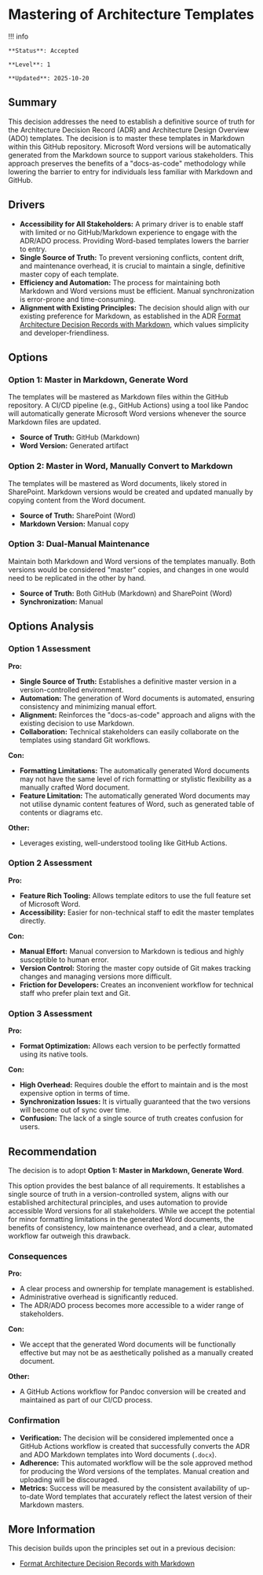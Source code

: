 # Mastering of Architecture Templates

!!! info

    **Status**: Accepted

    **Level**: 1

    **Updated**: 2025-10-20

## Summary

This decision addresses the need to establish a definitive source of truth for
the Architecture Decision Record (ADR) and Architecture Design Overview (ADO)
templates. The decision is to master these templates in Markdown within this
GitHub repository. Microsoft Word versions will be automatically generated from
the Markdown source to support various stakeholders. This approach preserves
the benefits of a "docs-as-code" methodology while lowering the barrier to
entry for individuals less familiar with Markdown and GitHub.

## Drivers

* **Accessibility for All Stakeholders:** A primary driver is to enable staff
  with limited or no GitHub/Markdown experience to engage with the ADR/ADO
  process. Providing Word-based templates lowers the barrier to entry.
* **Single Source of Truth:** To prevent versioning conflicts, content drift,
  and maintenance overhead, it is crucial to maintain a single, definitive
  master copy of each template.
* **Efficiency and Automation:** The process for maintaining both Markdown and
  Word versions must be efficient. Manual synchronization is error-prone and
  time-consuming.
* **Alignment with Existing Principles:** The decision should align with our
  existing preference for Markdown, as established in the ADR
  [Format Architecture Decision Records with Markdown](../format-architecture-decision-records-with-markdown/index.md),
  which values simplicity and developer-friendliness.

## Options

### Option 1: Master in Markdown, Generate Word

The templates will be mastered as Markdown files within the GitHub repository. A
CI/CD pipeline (e.g., GitHub Actions) using a tool like Pandoc will
automatically generate Microsoft Word versions whenever the source Markdown
files are updated.

* **Source of Truth:** GitHub (Markdown)
* **Word Version:** Generated artifact

### Option 2: Master in Word, Manually Convert to Markdown

The templates will be mastered as Word documents, likely stored in SharePoint.
Markdown versions would be created and updated manually by copying content from
the Word document.

* **Source of Truth:** SharePoint (Word)
* **Markdown Version:** Manual copy

### Option 3: Dual-Manual Maintenance

Maintain both Markdown and Word versions of the templates manually. Both
versions would be considered "master" copies, and changes in one would need to
be replicated in the other by hand.

* **Source of Truth:** Both GitHub (Markdown) and SharePoint (Word)
* **Synchronization:** Manual

## Options Analysis

### Option 1 Assessment

**Pro:**

* **Single Source of Truth:** Establishes a definitive master version in a
  version-controlled environment.
* **Automation:** The generation of Word documents is automated, ensuring
  consistency and minimizing manual effort.
* **Alignment:** Reinforces the "docs-as-code" approach and aligns with the
  existing decision to use Markdown.
* **Collaboration:** Technical stakeholders can easily collaborate on the
  templates using standard Git workflows.

**Con:**

* **Formatting Limitations:** The automatically generated Word documents may not
  have the same level of rich formatting or stylistic flexibility as a manually
  crafted Word document.
* **Feature Limitation:** The automatically generated Word documents may not
  utilise dynamic content features of Word, such as generated table of contents
  or diagrams etc.

**Other:**

* Leverages existing, well-understood tooling like GitHub Actions.

### Option 2 Assessment

**Pro:**

* **Feature Rich Tooling:** Allows template editors to use the full feature set
  of Microsoft Word.
* **Accessibility:** Easier for non-technical staff to edit the master
  templates directly.

**Con:**

* **Manual Effort:** Manual conversion to Markdown is tedious and highly
  susceptible to human error.
* **Version Control:** Storing the master copy outside of Git makes tracking
  changes and managing versions more difficult.
* **Friction for Developers:** Creates an inconvenient workflow for technical
  staff who prefer plain text and Git.

### Option 3 Assessment

**Pro:**

* **Format Optimization:** Allows each version to be perfectly formatted using
  its native tools.

**Con:**

* **High Overhead:** Requires double the effort to maintain and is the most
  expensive option in terms of time.
* **Synchronization Issues:** It is virtually guaranteed that the two versions
  will become out of sync over time.
* **Confusion:** The lack of a single source of truth creates confusion for
  users.

## Recommendation

The decision is to adopt **Option 1: Master in Markdown, Generate Word**.

This option provides the best balance of all requirements. It establishes a
single source of truth in a version-controlled system, aligns with our
established architectural principles, and uses automation to provide accessible
Word versions for all stakeholders. While we accept the potential for minor
formatting limitations in the generated Word documents, the benefits of
consistency, low maintenance overhead, and a clear, automated workflow far
outweigh this drawback.

### Consequences

**Pro:**

* A clear process and ownership for template management is established.
* Administrative overhead is significantly reduced.
* The ADR/ADO process becomes more accessible to a wider range of
  stakeholders.

**Con:**

* We accept that the generated Word documents will be functionally effective
  but may not be as aesthetically polished as a manually created document.

**Other:**

* A GitHub Actions workflow for Pandoc conversion will be created and
  maintained as part of our CI/CD process.

### Confirmation

* **Verification:** The decision will be considered implemented once a GitHub
  Actions workflow is created that successfully converts the ADR and ADO
  Markdown templates into Word documents (`.docx`).
* **Adherence:** This automated workflow will be the sole approved method for
  producing the Word versions of the templates. Manual creation and uploading
  will be discouraged.
* **Metrics:** Success will be measured by the consistent availability of
  up-to-date Word templates that accurately reflect the latest version of their
  Markdown masters.

## More Information

This decision builds upon the principles set out in a previous decision:

* [Format Architecture Decision Records with Markdown](doc/decisions/meta-decisions/format-architecture-decision-records-with-markdown)
